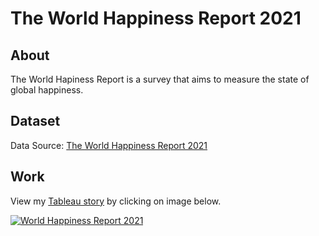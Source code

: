 # The World Happiness Report 2021

## About
The World Hapiness Report is a survey that aims to measure the state of global happiness. 

## Dataset
Data Source: [The World Happiness Report 2021](https://www.kaggle.com/datasets/ajaypalsinghlo/world-happiness-report-2021 "link")

## Work 
View my [Tableau story](https://public.tableau.com/views/WorldHappinessReport2021_16479399137580/1?:language=zh-TW&publish=yes&:display_count=n&:origin=viz_share_link "link") by clicking on image below.

<div class='tableauPlaceholder' id='viz1648380308699' style='position: relative'><noscript><a href='#'><img alt='World Happiness Report 2021 ' src='https:&#47;&#47;public.tableau.com&#47;static&#47;images&#47;Wo&#47;WorldHappinessReport2021_16479399137580&#47;1&#47;1_rss.png' style='border: none' /></a></noscript><object class='tableauViz'  style='display:none;'><param name='host_url' value='https%3A%2F%2Fpublic.tableau.com%2F' /> <param name='embed_code_version' value='3' /> <param name='site_root' value='' /><param name='name' value='WorldHappinessReport2021_16479399137580&#47;1' /><param name='tabs' value='no' /><param name='toolbar' value='yes' /><param name='static_image' value='https:&#47;&#47;public.tableau.com&#47;static&#47;images&#47;Wo&#47;WorldHappinessReport2021_16479399137580&#47;1&#47;1.png' /> <param name='animate_transition' value='yes' /><param name='display_static_image' value='yes' /><param name='display_spinner' value='yes' /><param name='display_overlay' value='yes' /><param name='display_count' value='yes' /><param name='language' value='zh-TW' /><param name='filter' value='publish=yes' /></object></div>                <script type='text/javascript'>                    var divElement = document.getElementById('viz1648380308699');                    var vizElement = divElement.getElementsByTagName('object')[0];                    vizElement.style.width='1016px';vizElement.style.height='991px';                    var scriptElement = document.createElement('script');                    scriptElement.src = 'https://public.tableau.com/javascripts/api/viz_v1.js';                    vizElement.parentNode.insertBefore(scriptElement, vizElement);                </script>
